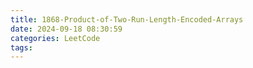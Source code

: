 ```yaml
---
title: 1868-Product-of-Two-Run-Length-Encoded-Arrays
date: 2024-09-18 08:30:59
categories: LeetCode
tags:
---
```

